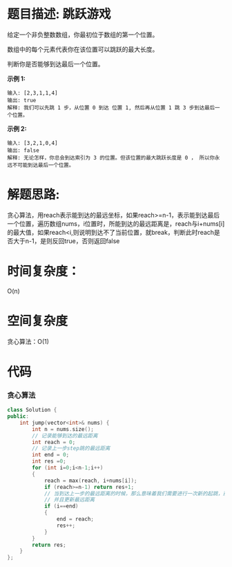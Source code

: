 # 题目描述:  跳跃游戏

给定一个非负整数数组，你最初位于数组的第一个位置。

数组中的每个元素代表你在该位置可以跳跃的最大长度。

判断你是否能够到达最后一个位置。


**示例 1:**
```
输入: [2,3,1,1,4]
输出: true
解释: 我们可以先跳 1 步，从位置 0 到达 位置 1, 然后再从位置 1 跳 3 步到达最后一个位置。
```

**示例 2:**
```
输入: [3,2,1,0,4]
输出: false
解释: 无论怎样，你总会到达索引为 3 的位置。但该位置的最大跳跃长度是 0 ， 所以你永远不可能到达最后一个位置。
```

  
# 解题思路:
  贪心算法，用reach表示能到达的最远坐标，如果reach>=n-1，表示能到达最后一个位置，遍历数组nums，i位置时，所能到达的最远距离是，reach与i+nums[i]的最大值，如果reach<i,则说明到达不了当前位置，就break，判断此时reach是否大于n-1，是则反回true，否则返回false
# 时间复杂度：
  O(n) 
# 空间复杂度
  贪心算法：O(1)
  
# 代码

###  贪心算法
```c++
class Solution {
public:
    int jump(vector<int>& nums) {
        int n = nums.size();
        // 记录能够到达的最远距离
        int reach = 0;
        // 记录上一步step跳的最远距离
        int end = 0;
        int res =0;
        for (int i=0;i<n-1;i++)
        {
            reach = max(reach, i+nums[i]);
            if (reach>=n-1) return res+1;
            // 当到达上一步的最远距离的时候，那么意味着我们需要进行一次新的起跳，那么步数 + 1
            // 并且更新最远距离
            if (i==end)
            {
                end = reach;
                res++;
            }
        }
        return res;
    }
};
```
